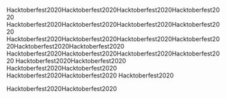 Hacktoberfest2020Hacktoberfest2020Hacktoberfest2020Hacktoberfest2020
Hacktoberfest2020Hacktoberfest2020Hacktoberfest2020Hacktoberfest2020
Hacktoberfest2020Hacktoberfest2020Hacktoberfest2020Hacktoberfest2020Hacktoberfest2020Hacktoberfest2020
Hacktoberfest2020Hacktoberfest2020Hacktoberfest2020Hacktoberfest2020
Hacktoberfest2020Hacktoberfest2020
Hacktoberfest2020Hacktoberfest2020
Hacktoberfest2020Hacktoberfest2020
Hacktoberfest2020

Hacktoberfest2020Hacktoberfest2020
